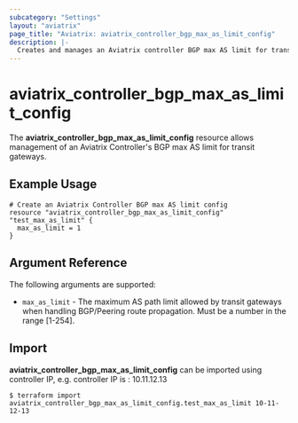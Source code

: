 ```yaml
---
subcategory: "Settings"
layout: "aviatrix"
page_title: "Aviatrix: aviatrix_controller_bgp_max_as_limit_config"
description: |-
  Creates and manages an Aviatrix controller BGP max AS limit for transit gateways
---
```


# aviatrix_controller_bgp_max_as_limit_config

The **aviatrix_controller_bgp_max_as_limit_config** resource allows management of an Aviatrix Controller's BGP max AS limit for transit gateways.

## Example Usage

```hcl
# Create an Aviatrix Controller BGP max AS limit config
resource "aviatrix_controller_bgp_max_as_limit_config" "test_max_as_limit" {
  max_as_limit = 1
}
```


## Argument Reference

The following arguments are supported:

* `max_as_limit` - The maximum AS path limit allowed by transit gateways when handling BGP/Peering route propagation. Must be a number in the range [1-254].

## Import

**aviatrix_controller_bgp_max_as_limit_config** can be imported using controller IP, e.g. controller IP is : 10.11.12.13

```
$ terraform import aviatrix_controller_bgp_max_as_limit_config.test_max_as_limit 10-11-12-13
```
